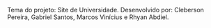 Tema do projeto: Site de Universidade.
Desenvolvido por: Cleberson Pereira, Gabriel Santos, Marcos Vinícius e Rhyan Abdiel.

